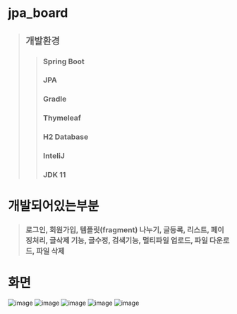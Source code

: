 # jpa_board
> ## 개발환경
>> ### Spring Boot
>> ### JPA
>> ### Gradle
>> ### Thymeleaf
>> ### H2 Database
>> ### InteliJ
>> ### JDK 11

# 개발되어있는부분
> ### 로그인, 회원가입, 템플릿(fragment) 나누기, 글등록, 리스트, 페이징처리, 글삭제 기능, 글수정, 검색기능, 멀티파일 업로드, 파일 다운로드, 파일 삭제

# 화면

![image](https://user-images.githubusercontent.com/37327676/136348332-77c7e7a3-3de5-4924-93c3-f5f95d3b392f.png)
![image](https://user-images.githubusercontent.com/37327676/136348448-f558a9be-8836-4a4c-8ef2-23a3dbaa6fc8.png)
![image](https://user-images.githubusercontent.com/37327676/136348507-0ab598a1-fc54-4724-8b14-38b147ba7f67.png)
![image](https://user-images.githubusercontent.com/37327676/136348537-4c7d4472-f31b-4377-b00a-7bec32e7a24e.png)
![image](https://user-images.githubusercontent.com/37327676/136348565-ef4604bb-3c40-45e5-bbc9-953ebd712679.png)

